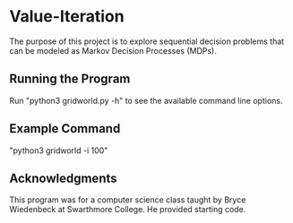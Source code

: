 # Value-Iteration
The purpose of this project is to explore sequential decision problems that can be modeled as Markov Decision Processes (MDPs).

## Running the Program
Run "python3 gridworld.py -h" to see the available command line options.

## Example Command
"python3 gridworld -i 100"

## Acknowledgments
This program was for a computer science class taught by Bryce Wiedenbeck at Swarthmore College. He provided starting code.
